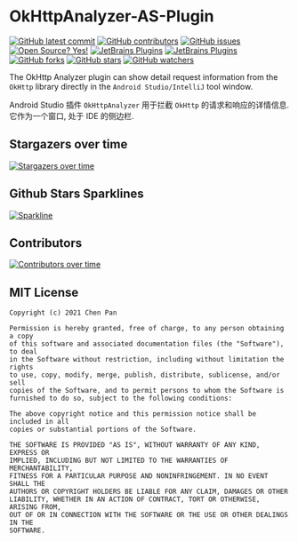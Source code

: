 # OkHttpAnalyzer-AS-Plugin

[![GitHub latest commit](https://badgen.net/github/last-commit/bytebeats/OkHttpAnalyzer-AS-Plugin)](https://github.com/bytebeats/OkHttpAnalyzer-AS-Plugin/commit/)
[![GitHub contributors](https://img.shields.io/github/contributors/bytebeats/OkHttpAnalyzer-AS-Plugin.svg)](https://github.com/bytebeats/OkHttpAnalyzer-AS-Plugin/graphs/contributors/)
[![GitHub issues](https://img.shields.io/github/issues/bytebeats/OkHttpAnalyzer-AS-Plugin.svg)](https://github.com/bytebeats/OkHttpAnalyzer-AS-Plugin/issues/)
[![Open Source? Yes!](https://badgen.net/badge/Open%20Source%20%3F/Yes%21/blue?icon=github)](https://github.com/bytebeats/OkHttpAnalyzer-AS-Plugin/)
[![JetBrains Plugins](https://img.shields.io/jetbrains/plugin/v/17352-okhttpanalyzer.svg)](https://plugins.jetbrains.com/plugin/17352-okhttpanalyzer)
[![JetBrains Plugins](https://img.shields.io/jetbrains/plugin/r/rating/17352)](https://plugins.jetbrains.com/plugin/17352-okhttpanalyzer)
[![GitHub forks](https://img.shields.io/github/forks/bytebeats/OkHttpAnalyzer-AS-Plugin.svg?style=social&label=Fork&maxAge=2592000)](https://github.com/bytebeats/OkHttpAnalyzer-AS-Plugin/network/)
[![GitHub stars](https://img.shields.io/github/stars/bytebeats/OkHttpAnalyzer-AS-Plugin.svg?style=social&label=Star&maxAge=2592000)](https://github.com/bytebeats/OkHttpAnalyzer-AS-Plugin/stargazers/)
[![GitHub watchers](https://img.shields.io/github/watchers/bytebeats/OkHttpAnalyzer-AS-Plugin.svg?style=social&label=Watch&maxAge=2592000)](https://github.com/bytebeats/OkHttpAnalyzer-AS-Plugin/watchers/)

The OkHttp Analyzer plugin can show detail request information from the `OkHttp` library directly in the `Android Studio/IntelliJ` tool window.

Android Studio 插件 `OkHttpAnalyzer` 用于拦截 `OkHttp` 的请求和响应的详情信息. 它作为一个窗口, 处于 IDE 的侧边栏.

## Stargazers over time
[![Stargazers over time](https://starchart.cc/bytebeats/OkHttpAnalyzer-AS-Plugin.svg)](https://starchart.cc/bytebeats/OkHttpAnalyzer-AS-Plugin)

## Github Stars Sparklines
[![Sparkline](https://stars.medv.io/bytebeats/OkHttpAnalyzer-AS-Plugin.svg)](https://stars.medv.io/bytebeats/OkHttpAnalyzer-AS-Plugin)

## Contributors
[![Contributors over time](https://contributor-graph-api.apiseven.com/contributors-svg?chart=contributorOverTime&repo=bytebeats/OkHttpAnalyzer-AS-Plugin)](https://www.apiseven.com/en/contributor-graph?chart=contributorOverTime&repo=bytebeats/OkHttpAnalyzer-AS-Plugin)

## MIT License

    Copyright (c) 2021 Chen Pan

    Permission is hereby granted, free of charge, to any person obtaining a copy
    of this software and associated documentation files (the "Software"), to deal
    in the Software without restriction, including without limitation the rights
    to use, copy, modify, merge, publish, distribute, sublicense, and/or sell
    copies of the Software, and to permit persons to whom the Software is
    furnished to do so, subject to the following conditions:

    The above copyright notice and this permission notice shall be included in all
    copies or substantial portions of the Software.

    THE SOFTWARE IS PROVIDED "AS IS", WITHOUT WARRANTY OF ANY KIND, EXPRESS OR
    IMPLIED, INCLUDING BUT NOT LIMITED TO THE WARRANTIES OF MERCHANTABILITY,
    FITNESS FOR A PARTICULAR PURPOSE AND NONINFRINGEMENT. IN NO EVENT SHALL THE
    AUTHORS OR COPYRIGHT HOLDERS BE LIABLE FOR ANY CLAIM, DAMAGES OR OTHER
    LIABILITY, WHETHER IN AN ACTION OF CONTRACT, TORT OR OTHERWISE, ARISING FROM,
    OUT OF OR IN CONNECTION WITH THE SOFTWARE OR THE USE OR OTHER DEALINGS IN THE
    SOFTWARE.
